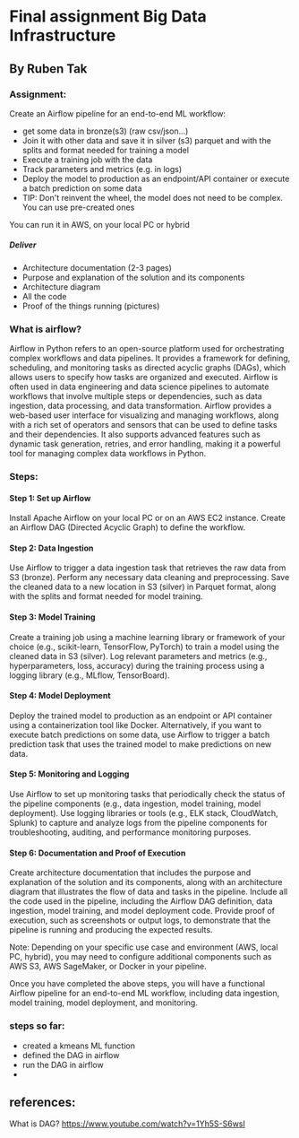 # Final assignment Big Data Infrastructure 

## By Ruben Tak

### Assignment:

Create an Airflow pipeline for an end-to-end ML workflow: 

* get some data in bronze(s3)  (raw csv/json...)
* Join it with other data and save it in silver (s3) parquet and with the splits and format needed for training a model
* Execute a training job with the data
* Track parameters and metrics (e.g. in logs)
* Deploy the model to production as an endpoint/API container or execute a batch prediction on some data
* TIP: Don't reinvent the wheel, the model does not need to be complex. You can use pre-created ones

You can run it in AWS, on your local PC or hybrid

##### Deliver

* Architecture documentation (2-3 pages)
* Purpose and explanation of the solution and its components
* Architecture diagram
* All the code
* Proof of the things running (pictures)


### What is airflow?
Airflow in Python refers to an open-source platform used for orchestrating complex workflows and data pipelines. It provides a framework for defining, scheduling, and monitoring tasks as directed acyclic graphs (DAGs), which allows users to specify how tasks are organized and executed. Airflow is often used in data engineering and data science pipelines to automate workflows that involve multiple steps or dependencies, such as data ingestion, data processing, and data transformation. Airflow provides a web-based user interface for visualizing and managing workflows, along with a rich set of operators and sensors that can be used to define tasks and their dependencies. It also supports advanced features such as dynamic task generation, retries, and error handling, making it a powerful tool for managing complex data workflows in Python.

### Steps:


#### Step 1: Set up Airflow

Install Apache Airflow on your local PC or on an AWS EC2 instance.
Create an Airflow DAG (Directed Acyclic Graph) to define the workflow.

#### Step 2: Data Ingestion

Use Airflow to trigger a data ingestion task that retrieves the raw data from S3 (bronze).
Perform any necessary data cleaning and preprocessing.
Save the cleaned data to a new location in S3 (silver) in Parquet format, along with the splits and format needed for model training.

#### Step 3: Model Training

Create a training job using a machine learning library or framework of your choice (e.g., scikit-learn, TensorFlow, PyTorch) to train a model using the cleaned data in S3 (silver).
Log relevant parameters and metrics (e.g., hyperparameters, loss, accuracy) during the training process using a logging library (e.g., MLflow, TensorBoard).

#### Step 4: Model Deployment

Deploy the trained model to production as an endpoint or API container using a containerization tool like Docker.
Alternatively, if you want to execute batch predictions on some data, use Airflow to trigger a batch prediction task that uses the trained model to make predictions on new data.

#### Step 5: Monitoring and Logging

Use Airflow to set up monitoring tasks that periodically check the status of the pipeline components (e.g., data ingestion, model training, model deployment).
Use logging libraries or tools (e.g., ELK stack, CloudWatch, Splunk) to capture and analyze logs from the pipeline components for troubleshooting, auditing, and performance monitoring purposes.

#### Step 6: Documentation and Proof of Execution

Create architecture documentation that includes the purpose and explanation of the solution and its components, along with an architecture diagram that illustrates the flow of data and tasks in the pipeline.
Include all the code used in the pipeline, including the Airflow DAG definition, data ingestion, model training, and model deployment code.
Provide proof of execution, such as screenshots or output logs, to demonstrate that the pipeline is running and producing the expected results.

Note: Depending on your specific use case and environment (AWS, local PC, hybrid), you may need to configure additional components such as AWS S3, AWS SageMaker, or Docker in your pipeline.

Once you have completed the above steps, you will have a functional Airflow pipeline for an end-to-end ML workflow, including data ingestion, model training, model deployment, and monitoring.

### steps so far:

- created a kmeans ML function
- defined the DAG in airflow
- run the DAG in airflow
- 

## references:

What is DAG?
https://www.youtube.com/watch?v=1Yh5S-S6wsI
